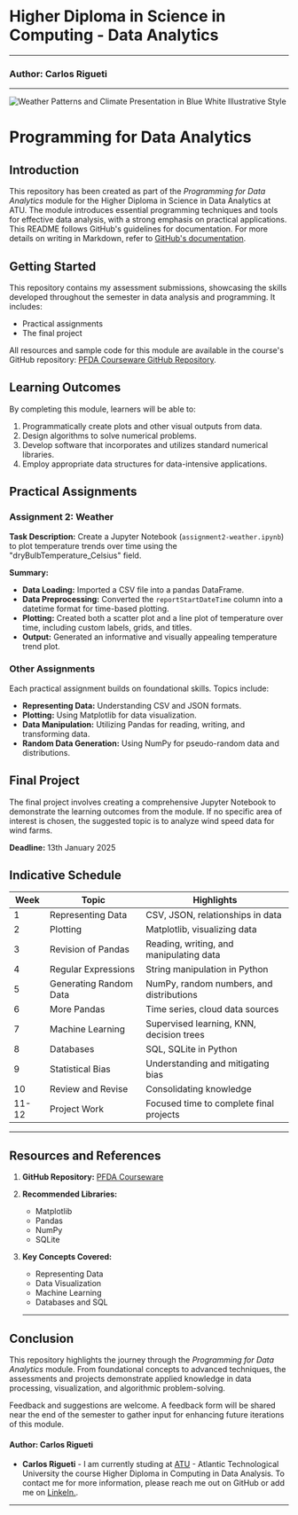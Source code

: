# Higher Diploma in Science in Computing - Data Analytics
***
### Author: Carlos Rigueti
***
![Weather Patterns and Climate Presentation in Blue White Illustrative Style](https://github.com/user-attachments/assets/2e5107df-eb61-477d-a1ae-031a8b75830d)

# Programming for Data Analytics

## Introduction
This repository has been created as part of the *Programming for Data Analytics* module for the Higher Diploma in Science in Data Analytics at ATU. The module introduces essential programming techniques and tools for effective data analysis, with a strong emphasis on practical applications. This README follows GitHub's guidelines for documentation. For more details on writing in Markdown, refer to [GitHub's documentation](https://docs.github.com/en/github/writing-on-github).

## Getting Started
This repository contains my assessment submissions, showcasing the skills developed throughout the semester in data analysis and programming. It includes:
- Practical assignments
- The final project

All resources and sample code for this module are available in the course's GitHub repository: [PFDA Courseware GitHub Repository](https://github.com/andrewbeattycourseware/PFDA-courseware.git).

## Learning Outcomes
By completing this module, learners will be able to:
1. Programmatically create plots and other visual outputs from data.
2. Design algorithms to solve numerical problems.
3. Develop software that incorporates and utilizes standard numerical libraries.
4. Employ appropriate data structures for data-intensive applications.

## Practical Assignments
### Assignment 2: Weather
**Task Description:** Create a Jupyter Notebook (`assignment2-weather.ipynb`) to plot temperature trends over time using the "dryBulbTemperature_Celsius" field.

**Summary:**
- **Data Loading:** Imported a CSV file into a pandas DataFrame.
- **Data Preprocessing:** Converted the `reportStartDateTime` column into a datetime format for time-based plotting.
- **Plotting:** Created both a scatter plot and a line plot of temperature over time, including custom labels, grids, and titles.
- **Output:** Generated an informative and visually appealing temperature trend plot.

### Other Assignments
Each practical assignment builds on foundational skills. Topics include:
- **Representing Data:** Understanding CSV and JSON formats.
- **Plotting:** Using Matplotlib for data visualization.
- **Data Manipulation:** Utilizing Pandas for reading, writing, and transforming data.
- **Random Data Generation:** Using NumPy for pseudo-random data and distributions.

## Final Project
The final project involves creating a comprehensive Jupyter Notebook to demonstrate the learning outcomes from the module. If no specific area of interest is chosen, the suggested topic is to analyze wind speed data for wind farms.

**Deadline:** 13th January 2025

## Indicative Schedule
| Week | Topic                              | Highlights                                |
|------|------------------------------------|------------------------------------------|
| 1    | Representing Data                 | CSV, JSON, relationships in data         |
| 2    | Plotting                          | Matplotlib, visualizing data             |
| 3    | Revision of Pandas                | Reading, writing, and manipulating data  |
| 4    | Regular Expressions               | String manipulation in Python            |
| 5    | Generating Random Data            | NumPy, random numbers, and distributions |
| 6    | More Pandas                       | Time series, cloud data sources          |
| 7    | Machine Learning                  | Supervised learning, KNN, decision trees |
| 8    | Databases                         | SQL, SQLite in Python                    |
| 9    | Statistical Bias                  | Understanding and mitigating bias         |
| 10   | Review and Revise                 | Consolidating knowledge                  |
| 11-12| Project Work                      | Focused time to complete final projects  |

***

## Resources and References
1. **GitHub Repository:** [PFDA Courseware](https://github.com/andrewbeattycourseware/PFDA-courseware.git)
2. **Recommended Libraries:**
   - Matplotlib
   - Pandas
   - NumPy
   - SQLite
3. **Key Concepts Covered:**
   - Representing Data
   - Data Visualization
   - Machine Learning
   - Databases and SQL

   ***

## Conclusion
This repository highlights the journey through the *Programming for Data Analytics* module. From foundational concepts to advanced techniques, the assessments and projects demonstrate applied knowledge in data processing, visualization, and algorithmic problem-solving.

Feedback and suggestions are welcome. A feedback form will be shared near the end of the semester to gather input for enhancing future iterations of this module.

#### Author: Carlos Rigueti

* **Carlos Rigueti** - I am currently studing at [ATU](https://www.atu.ie/) - Atlantic Technological University the course Higher Diploma in Computing in Data Analysis. To contact me for more information, please reach me out on GitHub or add me on [LinkeIn.](https://www.linkedin.com/in/carlos-rigueti-b6323926/).

***